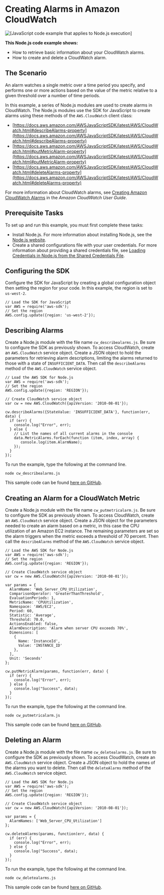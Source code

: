 # Creating Alarms in Amazon CloudWatch<a name="cloudwatch-examples-creating-alarms"></a>

![\[JavaScript code example that applies to Node.js execution\]](http://docs.aws.amazon.com/sdk-for-javascript/v2/developer-guide/images/nodeicon.png)

**This Node\.js code example shows:**
+ How to retrieve basic information about your CloudWatch alarms\.
+ How to create and delete a CloudWatch alarm\.

## The Scenario<a name="cloudwatch-examples-creating-alarms-scenario"></a>

An alarm watches a single metric over a time period you specify, and performs one or more actions based on the value of the metric relative to a given threshold over a number of time periods\.

In this example, a series of Node\.js modules are used to create alarms in CloudWatch\. The Node\.js modules use the SDK for JavaScript to create alarms using these methods of the `AWS.CloudWatch` client class:
+ [https://docs.aws.amazon.com/AWSJavaScriptSDK/latest/AWS/CloudWatch.html#describeAlarms-property](https://docs.aws.amazon.com/AWSJavaScriptSDK/latest/AWS/CloudWatch.html#describeAlarms-property)
+ [https://docs.aws.amazon.com/AWSJavaScriptSDK/latest/AWS/CloudWatch.html#putMetricAlarm-property](https://docs.aws.amazon.com/AWSJavaScriptSDK/latest/AWS/CloudWatch.html#putMetricAlarm-property)
+ [https://docs.aws.amazon.com/AWSJavaScriptSDK/latest/AWS/CloudWatch.html#deleteAlarms-property](https://docs.aws.amazon.com/AWSJavaScriptSDK/latest/AWS/CloudWatch.html#deleteAlarms-property)

For more information about CloudWatch alarms, see [Creating Amazon CloudWatch Alarms](https://docs.aws.amazon.com/AmazonCloudWatch/latest/monitoring/AlarmThatSendsEmail.html) in the *Amazon CloudWatch User Guide*\.

## Prerequisite Tasks<a name="cloudwatch-examples-creating-alarms-prerequisites"></a>

To set up and run this example, you must first complete these tasks:
+ Install Node\.js\. For more information about installing Node\.js, see the [Node\.js website](https://nodejs.org)\.
+ Create a shared configurations file with your user credentials\. For more information about providing a shared credentials file, see [Loading Credentials in Node\.js from the Shared Credentials File](loading-node-credentials-shared.md)\.

## Configuring the SDK<a name="cloudwatch-examples-creating-alarms-configure-sdk"></a>

Configure the SDK for JavaScript by creating a global configuration object then setting the region for your code\. In this example, the region is set to `us-west-2`\.

```
// Load the SDK for JavaScript
var AWS = require('aws-sdk');
// Set the region 
AWS.config.update({region: 'us-west-2'});
```

## Describing Alarms<a name="cloudwatch-examples-creating-alarms-describing"></a>

Create a Node\.js module with the file name `cw_describealarms.js`\. Be sure to configure the SDK as previously shown\. To access CloudWatch, create an `AWS.CloudWatch` service object\. Create a JSON object to hold the parameters for retrieving alarm descriptions, limiting the alarms returned to those with a state of `INSUFFICIENT_DATA`\. Then call the `describeAlarms` method of the `AWS.CloudWatch` service object\.

```
// Load the AWS SDK for Node.js
var AWS = require('aws-sdk');
// Set the region 
AWS.config.update({region: 'REGION'});

// Create CloudWatch service object
var cw = new AWS.CloudWatch({apiVersion: '2010-08-01'});

cw.describeAlarms({StateValue: 'INSUFFICIENT_DATA'}, function(err, data) {
  if (err) {
    console.log("Error", err);
  } else {
    // List the names of all current alarms in the console
    data.MetricAlarms.forEach(function (item, index, array) {
       console.log(item.AlarmName);
    });
  }
});
```

To run the example, type the following at the command line\.

```
node cw_describealarms.js
```

This sample code can be found [here on GitHub](https://github.com/awsdocs/aws-doc-sdk-examples/blob/master/javascript/example_code/cloudwatch/cw_describealarms.js)\.

## Creating an Alarm for a CloudWatch Metric<a name="cloudwatch-examples-creating-alarms-putmetricalarm"></a>

Create a Node\.js module with the file name `cw_putmetricalarm.js`\. Be sure to configure the SDK as previously shown\. To access CloudWatch, create an `AWS.CloudWatch` service object\. Create a JSON object for the parameters needed to create an alarm based on a metric, in this case the CPU utilization of an Amazon EC2 instance\. The remaining parameters are set so the alarm triggers when the metric exceeds a threshold of 70 percent\. Then call the `describeAlarms` method of the `AWS.CloudWatch` service object\.

```
// Load the AWS SDK for Node.js
var AWS = require('aws-sdk');
// Set the region 
AWS.config.update({region: 'REGION'});

// Create CloudWatch service object
var cw = new AWS.CloudWatch({apiVersion: '2010-08-01'});

var params = {
  AlarmName: 'Web_Server_CPU_Utilization',
  ComparisonOperator: 'GreaterThanThreshold',
  EvaluationPeriods: 1,
  MetricName: 'CPUUtilization',
  Namespace: 'AWS/EC2',
  Period: 60,
  Statistic: 'Average',
  Threshold: 70.0,
  ActionsEnabled: false,
  AlarmDescription: 'Alarm when server CPU exceeds 70%',
  Dimensions: [
    {
      Name: 'InstanceId',
      Value: 'INSTANCE_ID'
    },
  ],
  Unit: 'Seconds'
};

cw.putMetricAlarm(params, function(err, data) {
  if (err) {
    console.log("Error", err);
  } else {
    console.log("Success", data);
  }
});
```

To run the example, type the following at the command line\.

```
node cw_putmetricalarm.js
```

This sample code can be found [here on GitHub](https://github.com/awsdocs/aws-doc-sdk-examples/blob/master/javascript/example_code/cloudwatch/cw_putmetricalarm.js)\.

## Deleting an Alarm<a name="cloudwatch-examples-creating-alarms-deleting"></a>

Create a Node\.js module with the file name `cw_deletealarms.js`\. Be sure to configure the SDK as previously shown\. To access CloudWatch, create an `AWS.CloudWatch` service object\. Create a JSON object to hold the names of the alarms you want to delete\. Then call the `deleteAlarms` method of the `AWS.CloudWatch` service object\.

```
// Load the AWS SDK for Node.js
var AWS = require('aws-sdk');
// Set the region 
AWS.config.update({region: 'REGION'});

// Create CloudWatch service object
var cw = new AWS.CloudWatch({apiVersion: '2010-08-01'});

var params = {
  AlarmNames: ['Web_Server_CPU_Utilization']
};

cw.deleteAlarms(params, function(err, data) {
  if (err) {
    console.log("Error", err);
  } else {
    console.log("Success", data);
  }
});
```

To run the example, type the following at the command line\.

```
node cw_deletealarms.js
```

This sample code can be found [here on GitHub](https://github.com/awsdocs/aws-doc-sdk-examples/blob/master/javascript/example_code/cloudwatch/cw_deletealarms.js)\.